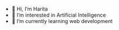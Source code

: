 - 👋 Hi, I’m Harita
- 👀 I’m interested in Artificial Intelligence 
- 🌱 I’m currently learning web development

<!---
Harita-28/Harita-28 is a ✨ special ✨ repository because its `README.md` (this file) appears on your GitHub profile.
You can click the Preview link to take a look at your changes.
--->
